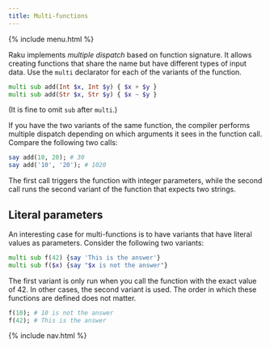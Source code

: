 ```yaml
---
title: Multi-functions
---
```


{% include menu.html %}

Raku implements _multiple dispatch_ based on function signature. It allows creating functions that share the name but have different types of input data. Use the `multi` declarator for each of the variants of the function.

```raku
multi sub add(Int $x, Int $y) { $x + $y }
multi sub add(Str $x, Str $y) { $x ~ $y }
```

(It is fine to omit `sub` after `multi`.)

If you have the two variants of the same function, the compiler performs multiple dispatch depending on which arguments it sees in the function call. Compare the following two calls:

```raku
say add(10, 20); # 30
say add('10', '20'); # 1020
```

The first call triggers the function with integer parameters, while the second call runs the second variant of the function that expects two strings.

## Literal parameters

An interesting case for multi-functions is to have variants that have literal values as parameters. Consider the following two variants:

```raku
multi sub f(42) {say 'This is the answer'}
multi sub f($x) {say "$x is not the answer"}
```

The first variant is only run when you call the function with the exact value of 42. In other cases, the second variant is used. The order in which these functions are defined does not matter.

```raku
f(10); # 10 is not the answer
f(42); # This is the answer
```

{% include nav.html %}

